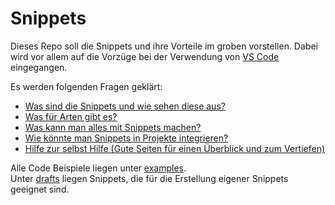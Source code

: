 # Snippets

Dieses Repo soll die Snippets und ihre Vorteile im groben vorstellen. Dabei wird vor allem auf die Vorzüge bei der Verwendung von [VS Code](https://code.visualstudio.com/) eingegangen.

Es werden folgenden Fragen geklärt:
- [Was sind die Snippets und wie sehen diese aus?](./sheets/what-are-snippets.md)
- [Was für Arten gibt es?](./sheets/which-types-exists.md)
- [Was kann man alles mit Snippets machen?](./sheets/what-can-snippets-do.md)
- [Wie könnte man Snippets in Projekte integrieren?](./sheets/how-to-use-in-projects.md)
- [Hilfe zur selbst Hilfe (Gute Seiten für einen Überblick und zum Vertiefen)](./sheets/help-to-help-yourself.md)

Alle Code Beispiele liegen unter [examples](./examples/).  
Unter [drafts](./drafts/) liegen Snippets, die für die Erstellung eigener Snippets geeignet sind.
